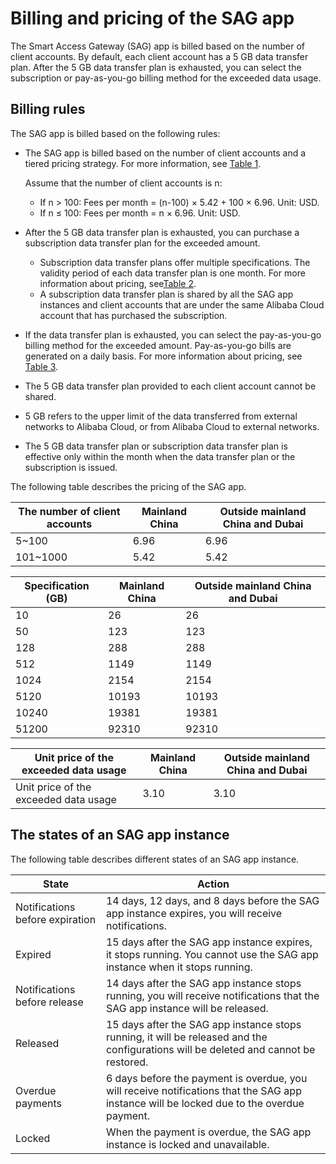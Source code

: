 # Billing and pricing of the SAG app

The Smart Access Gateway \(SAG\) app is billed based on the number of client accounts. By default, each client account has a 5 GB data transfer plan. After the 5 GB data transfer plan is exhausted, you can select the subscription or pay-as-you-go billing method for the exceeded data usage.

## Billing rules

The SAG app is billed based on the following rules:

-   The SAG app is billed based on the number of client accounts and a tiered pricing strategy. For more information, see [Table 1](#table_5gn_pje_b9h).

    Assume that the number of client accounts is n:

    -   If n \> 100: Fees per month = \(n-100\) × 5.42 + 100 × 6.96. Unit: USD.
    -   If n ≤ 100: Fees per month = n × 6.96. Unit: USD.
-   After the 5 GB data transfer plan is exhausted, you can purchase a subscription data transfer plan for the exceeded amount.
    -   Subscription data transfer plans offer multiple specifications. The validity period of each data transfer plan is one month. For more information about pricing, see[Table 2](#table_hxx_14d_6pe).
    -   A subscription data transfer plan is shared by all the SAG app instances and client accounts that are under the same Alibaba Cloud account that has purchased the subscription.
-   If the data transfer plan is exhausted, you can select the pay-as-you-go billing method for the exceeded amount. Pay-as-you-go bills are generated on a daily basis. For more information about pricing, see [Table 3](#table_tos_bd6_5w6).
-   The 5 GB data transfer plan provided to each client account cannot be shared.
-   5 GB refers to the upper limit of the data transferred from external networks to Alibaba Cloud, or from Alibaba Cloud to external networks.
-   The 5 GB data transfer plan or subscription data transfer plan is effective only within the month when the data transfer plan or the subscription is issued.

The following table describes the pricing of the SAG app.

|The number of client accounts|Mainland China|Outside mainland China and Dubai|
|-----------------------------|--------------|--------------------------------|
|5~100|6.96|6.96|
|101~1000|5.42|5.42|

|Specification \(GB\)|Mainland China|Outside mainland China and Dubai|
|--------------------|--------------|--------------------------------|
|10|26|26|
|50|123|123|
|128|288|288|
|512|1149|1149|
|1024|2154|2154|
|5120|10193|10193|
|10240|19381|19381|
|51200|92310|92310|

|Unit price of the exceeded data usage|Mainland China|Outside mainland China and Dubai|
|-------------------------------------|--------------|--------------------------------|
|Unit price of the exceeded data usage|3.10|3.10|

## The states of an SAG app instance

The following table describes different states of an SAG app instance.

|State|Action|
|-----|------|
|Notifications before expiration|14 days, 12 days, and 8 days before the SAG app instance expires, you will receive notifications.|
|Expired|15 days after the SAG app instance expires, it stops running. You cannot use the SAG app instance when it stops running.|
|Notifications before release|14 days after the SAG app instance stops running, you will receive notifications that the SAG app instance will be released.|
|Released|15 days after the SAG app instance stops running, it will be released and the configurations will be deleted and cannot be restored.|
|Overdue payments|6 days before the payment is overdue, you will receive notifications that the SAG app instance will be locked due to the overdue payment.|
|Locked|When the payment is overdue, the SAG app instance is locked and unavailable.|

